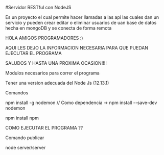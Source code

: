#Servidor RESTful con NodeJS

Es un proyecto el cual permite hacer llamadas a las api las cuales dan un servicio y pueden crear editar o eliminar usuarios de uan base de datos hecha en mongoDB y se conecta de forma remota 

HOLA AMIGOS PROGRAMADORES :)

AQUI LES DEJO LA INFORMACION NECESARIA PARA QUE PUEDAN EJECUTAR EL PROGRAMA

SALUDOS Y HASTA UNA PROXIMA OCASION!!!!

Modulos necesarios para correr el programa

Tener una version adecuada del Node Js (12.13.1)

Comandos

npm install -g nodemon // Como dependencia -> npm install --save-dev nodemon

npm install npm

COMO EJECUTAR EL PROGRAMA ??

Comando publicar

node server/server
